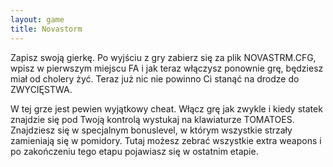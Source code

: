 ```yaml
---
layout: game
title: Novastorm
---
```


Zapisz swoją gierkę. Po wyjściu z gry zabierz się za plik 
NOVASTRM.CFG,
wpisz w pierwszym miejscu FA i jak teraz włączysz ponownie grę,
będziesz miał od cholery żyć. Teraz już nic nie powinno Ci stanąć
na drodze do ZWYCIĘSTWA.

W tej grze jest pewien wyjątkowy cheat. Włącz grę jak zwykle i kiedy
statek znajdzie się pod Twoją kontrolą wystukaj na klawiaturze
TOMATOES. Znajdziesz się w specjalnym bonuslevel, w którym 
wszystkie
strzały zamieniają się w pomidory. Tutaj możesz zebrać wszystkie
extra weapons i po zakończeniu tego etapu pojawiasz się w ostatnim 
etapie.
